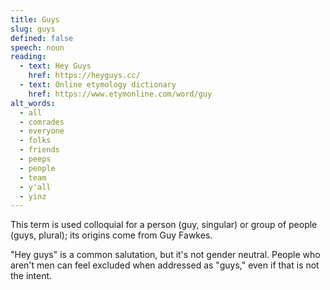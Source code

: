 ```yaml
---
title: Guys
slug: guys
defined: false
speech: noun
reading:
  - text: Hey Guys
    href: https://heyguys.cc/
  - text: Online etymology dictionary
    href: https://www.etymonline.com/word/guy
alt_words:
  - all
  - comrades
  - everyone
  - folks
  - friends
  - peeps
  - people
  - team
  - y'all
  - yinz
---
```


This term is used colloquial for a person (guy, singular) or group of people (guys, plural); its origins come from Guy Fawkes.

"Hey guys" is a common salutation, but it's not gender neutral. People who aren't men can feel excluded when addressed as "guys," even if that is not the intent.
